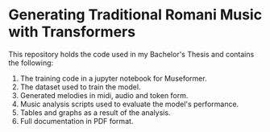 # Generating Traditional Romani Music with Transformers

This repository holds the code used in my Bachelor's Thesis and contains the following:

1. The training code in a jupyter notebook for Museformer.
2. The dataset used to train the model.
3. Generated melodies in midi, audio and token form.
4. Music analysis scripts used to evaluate the model's performance.
5. Tables and graphs as a result of the analysis.
6. Full documentation in PDF format.
